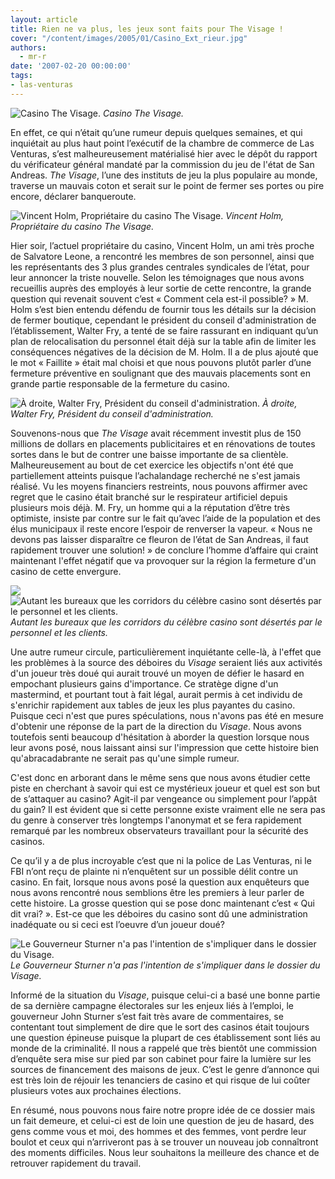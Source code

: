 ```yaml
---
layout: article
title: Rien ne va plus, les jeux sont faits pour The Visage !
cover: "/content/images/2005/01/Casino_Ext_rieur.jpg"
authors:
  - mr-r
date: '2007-02-20 00:00:00'
tags:
- las-venturas
---
```


![Casino The Visage.](/content/images/2005/01/Casino_Ext_rieur.jpg)
_Casino The Visage._

En effet, ce qui n’était qu’une rumeur depuis quelques semaines, et qui inquiétait au plus haut point l’exécutif de la chambre de commerce de Las Venturas, s’est malheureusement matérialisé hier avec le dépôt du rapport du vérificateur général mandaté par la commission du jeu de l'état de San Andreas. _The Visage_, l’une des instituts de jeu la plus populaire au monde, traverse un mauvais coton et serait sur le point de fermer ses portes ou pire encore, déclarer banqueroute.

![Vincent Holm, Propriétaire du casino The Visage.](/content/images/2005/01/Casino_VincentH_.jpg)
_Vincent Holm, Propriétaire du casino The Visage._

Hier soir, l’actuel propriétaire du casino, Vincent Holm, un ami très proche de Salvatore Leone, a rencontré les membres de son personnel, ainsi que les représentants des 3 plus grandes centrales syndicales de l’état, pour leur annoncer la triste nouvelle. Selon les témoignages que nous avons recueillis auprès des employés à leur sortie de cette rencontre, la grande question qui revenait souvent c’est «&nbsp;Comment cela est-il possible?&nbsp;» M. Holm s’est bien entendu défendu de fournir tous les détails sur la décision de fermer boutique, cependant le président du conseil d'administration de l’établissement, Walter Fry, a tenté de se faire rassurant en indiquant qu’un plan de relocalisation du personnel était déjà sur la table afin de limiter les conséquences négatives de la décision de M. Holm. Il a de plus ajouté que le mot «&nbsp;Faillite&nbsp;» était mal choisi et que nous pouvons plutôt parler d’une fermeture préventive en soulignant que des mauvais placements sont en grande partie responsable de la fermeture du casino.

![À droite, Walter Fry, Président du conseil d'administration.](/content/images/2005/01/Casino_WalterF_.jpg)
_À droite, Walter Fry, Président du conseil d'administration._

Souvenons-nous que _The Visage_ avait récemment investit plus de 150 millions de dollars en placements publicitaires et en rénovations de toutes sortes dans le but de contrer une baisse importante de sa clientèle. Malheureusement au bout de cet exercice les objectifs n'ont été que partiellement atteints puisque l’achalandage recherché ne s'est jamais réalisé. Vu les moyens financiers restreints, nous pouvons affirmer avec regret que le casino était branché sur le respirateur artificiel depuis plusieurs mois déjà. M. Fry, un homme qui a la réputation d’être très optimiste, insiste par contre sur le fait qu’avec l’aide de la population et des élus municipaux il reste encore l’espoir de renverser la vapeur. «&nbsp;Nous ne devons pas laisser disparaître ce fleuron de l’état de San Andreas, il faut rapidement trouver une solution!&nbsp;» de conclure l’homme d’affaire qui craint maintenant l'effet négatif que va provoquer sur la région la fermeture d'un casino de cette envergure.

![](/content/images/2005/01/Casino_Bureaux.jpg)
![Autant les bureaux que les corridors du célèbre casino sont désertés par le personnel et les clients.](/content/images/2005/01/Casino_Chambres.jpg)
_Autant les bureaux que les corridors du célèbre casino sont désertés par le personnel et les clients._

Une autre rumeur circule, particulièrement inquiétante celle-là, à l'effet que les problèmes à la source des déboires du _Visage_ seraient liés aux activités d'un joueur très doué qui aurait trouvé un moyen de défier le hasard en empochant plusieurs gains d'importance. Ce stratège digne d'un mastermind, et pourtant tout à fait légal, aurait permis à cet individu de s'enrichir rapidement aux tables de jeux les plus payantes du casino. Puisque ceci n'est que pures spéculations, nous n'avons pas été en mesure d'obtenir une réponse de la part de la direction du _Visage_. Nous avons toutefois senti beaucoup d'hésitation à aborder la question lorsque nous leur avons posé, nous laissant ainsi sur l'impression que cette histoire bien qu'abracadabrante ne serait pas qu'une simple rumeur.

C'est donc en arborant dans le même sens que nous avons étudier cette piste en cherchant à savoir qui est ce mystérieux joueur et quel est son but de s’attaquer au casino? Agit-il par vengeance ou simplement pour l’appât du gain? Il est évident que si cette personne existe vraiment elle ne sera pas du genre à conserver très longtemps l'anonymat et se fera rapidement remarqué par les nombreux observateurs travaillant pour la sécurité des casinos.

Ce qu’il y a de plus incroyable c’est que ni la police de Las Venturas, ni le FBI n’ont reçu de plainte ni n’enquêtent sur un possible délit contre un casino. En fait, lorsque nous avons posé la question aux enquêteurs que nous avons rencontré nous semblions être les premiers à leur parler de cette histoire. La grosse question qui se pose donc maintenant c’est «&nbsp;Qui dit vrai?&nbsp;». Est-ce que les déboires du casino sont dû une administration inadéquate ou si ceci est l’oeuvre d’un joueur doué?

![Le Gouverneur Sturner n'a pas l'intention de s'impliquer dans le dossier du Visage.](/content/images/2005/01/Insect_suite_gouverneur_Sturner.jpg)
_Le Gouverneur Sturner n'a pas l'intention de s'impliquer dans le dossier du Visage._

Informé de la situation du _Visage_, puisque celui-ci a basé une bonne partie de sa dernière campagne électorales sur les enjeux liés à l’emploi, le gouverneur John Sturner s’est fait très avare de commentaires, se contentant tout simplement de dire que le sort des casinos était toujours une question épineuse puisque la plupart de ces établissement sont liés au monde de la criminalité. Il nous a rappelé que très bientôt une commission d’enquête sera mise sur pied par son cabinet pour faire la lumière sur les sources de financement des maisons de jeux. C’est le genre d’annonce qui est très loin de réjouir les tenanciers de casino et qui risque de lui coûter plusieurs votes aux prochaines élections.

En résumé, nous pouvons nous faire notre propre idée de ce dossier mais un fait demeure, et celui-ci est de loin une question de jeu de hasard, des gens comme vous et moi, des hommes et des femmes, vont perdre leur boulot et ceux qui n’arriveront pas à se trouver un nouveau job connaîtront des moments difficiles. Nous leur souhaitons la meilleure des chance et de retrouver rapidement du travail.